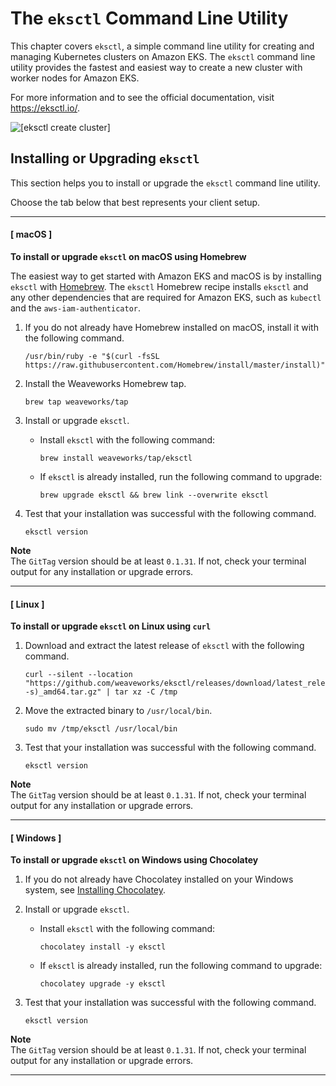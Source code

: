 # The `eksctl` Command Line Utility<a name="eksctl"></a>

This chapter covers `eksctl`, a simple command line utility for creating and managing Kubernetes clusters on Amazon EKS\. The `eksctl` command line utility provides the fastest and easiest way to create a new cluster with worker nodes for Amazon EKS\.

For more information and to see the official documentation, visit [https://eksctl\.io/](https://github.com/weaveworks/eksctl)\.

![\[eksctl create cluster\]](http://docs.aws.amazon.com/eks/latest/userguide/images/eksctl-create-cluster.gif)

## Installing or Upgrading `eksctl`<a name="installing-eksctl"></a>

This section helps you to install or upgrade the `eksctl` command line utility\.

Choose the tab below that best represents your client setup\.

------
#### [ macOS ]

**To install or upgrade `eksctl` on macOS using Homebrew**

The easiest way to get started with Amazon EKS and macOS is by installing `eksctl` with [Homebrew](https://brew.sh/)\. The `eksctl` Homebrew recipe installs `eksctl` and any other dependencies that are required for Amazon EKS, such as `kubectl` and the `aws-iam-authenticator`\. 

1. If you do not already have Homebrew installed on macOS, install it with the following command\.

   ```
   /usr/bin/ruby -e "$(curl -fsSL https://raw.githubusercontent.com/Homebrew/install/master/install)"
   ```

1. Install the Weaveworks Homebrew tap\.

   ```
   brew tap weaveworks/tap
   ```

1. Install or upgrade `eksctl`\.
   + Install `eksctl` with the following command:

     ```
     brew install weaveworks/tap/eksctl
     ```
   + If `eksctl` is already installed, run the following command to upgrade:

     ```
     brew upgrade eksctl && brew link --overwrite eksctl
     ```

1. Test that your installation was successful with the following command\.

   ```
   eksctl version
   ```
**Note**  
The `GitTag` version should be at least `0.1.31`\. If not, check your terminal output for any installation or upgrade errors\.

------
#### [ Linux ]

**To install or upgrade `eksctl` on Linux using `curl`**

1. Download and extract the latest release of `eksctl` with the following command\.

   ```
   curl --silent --location "https://github.com/weaveworks/eksctl/releases/download/latest_release/eksctl_$(uname -s)_amd64.tar.gz" | tar xz -C /tmp
   ```

1. Move the extracted binary to `/usr/local/bin`\.

   ```
   sudo mv /tmp/eksctl /usr/local/bin
   ```

1. Test that your installation was successful with the following command\.

   ```
   eksctl version
   ```
**Note**  
The `GitTag` version should be at least `0.1.31`\. If not, check your terminal output for any installation or upgrade errors\.

------
#### [ Windows ]

**To install or upgrade `eksctl` on Windows using Chocolatey**

1. If you do not already have Chocolatey installed on your Windows system, see [Installing Chocolatey](https://chocolatey.org/install)\.

1. Install or upgrade `eksctl`\.
   + Install `eksctl` with the following command:

     ```
     chocolatey install -y eksctl
     ```
   + If `eksctl` is already installed, run the following command to upgrade:

     ```
     chocolatey upgrade -y eksctl
     ```

1. Test that your installation was successful with the following command\.

   ```
   eksctl version
   ```
**Note**  
The `GitTag` version should be at least `0.1.31`\. If not, check your terminal output for any installation or upgrade errors\.

------